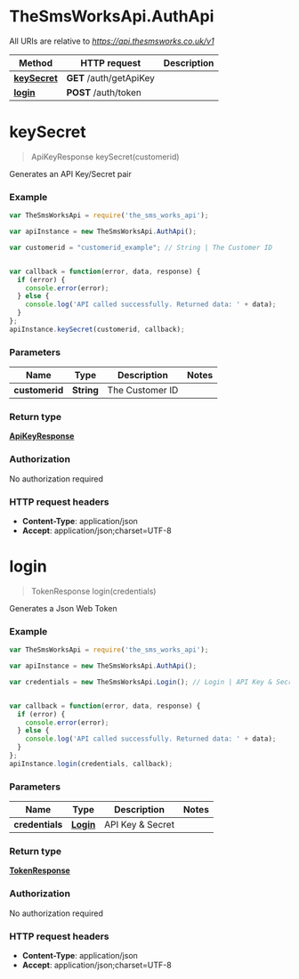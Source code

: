 # TheSmsWorksApi.AuthApi

All URIs are relative to *https://api.thesmsworks.co.uk/v1*

Method | HTTP request | Description
------------- | ------------- | -------------
[**keySecret**](AuthApi.md#keySecret) | **GET** /auth/getApiKey | 
[**login**](AuthApi.md#login) | **POST** /auth/token | 


<a name="keySecret"></a>
# **keySecret**
> ApiKeyResponse keySecret(customerid)



Generates an API Key/Secret pair

### Example
```javascript
var TheSmsWorksApi = require('the_sms_works_api');

var apiInstance = new TheSmsWorksApi.AuthApi();

var customerid = "customerid_example"; // String | The Customer ID


var callback = function(error, data, response) {
  if (error) {
    console.error(error);
  } else {
    console.log('API called successfully. Returned data: ' + data);
  }
};
apiInstance.keySecret(customerid, callback);
```

### Parameters

Name | Type | Description  | Notes
------------- | ------------- | ------------- | -------------
 **customerid** | **String**| The Customer ID | 

### Return type

[**ApiKeyResponse**](ApiKeyResponse.md)

### Authorization

No authorization required

### HTTP request headers

 - **Content-Type**: application/json
 - **Accept**: application/json;charset=UTF-8

<a name="login"></a>
# **login**
> TokenResponse login(credentials)



Generates a Json Web Token

### Example
```javascript
var TheSmsWorksApi = require('the_sms_works_api');

var apiInstance = new TheSmsWorksApi.AuthApi();

var credentials = new TheSmsWorksApi.Login(); // Login | API Key & Secret


var callback = function(error, data, response) {
  if (error) {
    console.error(error);
  } else {
    console.log('API called successfully. Returned data: ' + data);
  }
};
apiInstance.login(credentials, callback);
```

### Parameters

Name | Type | Description  | Notes
------------- | ------------- | ------------- | -------------
 **credentials** | [**Login**](Login.md)| API Key &amp; Secret | 

### Return type

[**TokenResponse**](TokenResponse.md)

### Authorization

No authorization required

### HTTP request headers

 - **Content-Type**: application/json
 - **Accept**: application/json;charset=UTF-8

